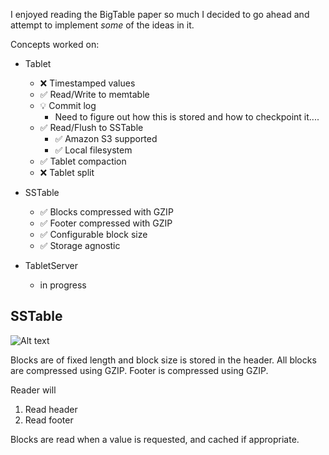 I enjoyed reading the BigTable paper so much I decided to go ahead and attempt to implement *some* of the ideas in it.

Concepts worked on: 

* Tablet
  * :x: Timestamped values
  * :white_check_mark: Read/Write to memtable
  * :bulb: Commit log 
    * Need to figure out how this is stored and how to checkpoint it....
  * :white_check_mark: Read/Flush to SSTable
    * :white_check_mark: Amazon S3 supported 
    * :white_check_mark: Local filesystem
  * :white_check_mark: Tablet compaction
  * :x: Tablet split
  
* SSTable 
  * :white_check_mark: Blocks compressed with GZIP
  * :white_check_mark: Footer compressed with GZIP
  * :white_check_mark: Configurable block size
  * :white_check_mark: Storage agnostic
* TabletServer
  * in progress

## SSTable 

![Alt text](/sstable.png?raw=true "SSTable")

Blocks are of fixed length and block size is stored in the header.
All blocks are compressed using GZIP.
Footer is compressed using GZIP.

Reader will

1. Read header
2. Read footer

Blocks are read when a value is requested, and cached if appropriate.

